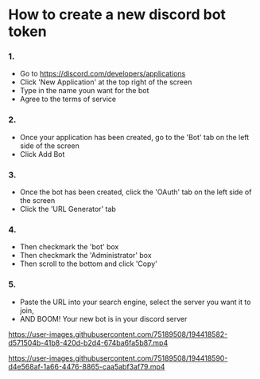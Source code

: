 # How to create a new discord bot token

<h3>1.</h3>

- Go to https://discord.com/developers/applications
- Click 'New Application' at the top right of the screen
- Type in the name youn want for the bot
- Agree to the terms of service

<h3>2.</h3>

- Once your application has been created, go to the 'Bot' tab on the left side of the screen
- Click Add Bot

<h3>3.</h3>

- Once the bot has been created, click the 'OAuth' tab on the left side of the screen
- Click the 'URL Generator' tab

<h3>4.</h3>

- Then checkmark the 'bot' box
- Then checkmark the 'Administrator' box
- Then scroll to the bottom and click 'Copy'

<h3>5.</h3>

- Paste the URL into your search engine, select the server you want it to join,
- AND BOOM! Your new bot is in your discord server


https://user-images.githubusercontent.com/75189508/194418582-d571504b-41b8-420d-b2d4-674ba6fa5b87.mp4

https://user-images.githubusercontent.com/75189508/194418590-d4e568af-1a66-4476-8865-caa5abf3af79.mp4
